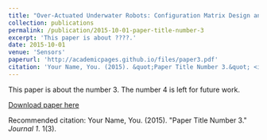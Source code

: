 ```yaml
---
title: "Over-Actuated Underwater Robots: Configuration Matrix Design and Perspectives"
collection: publications
permalink: /publication/2015-10-01-paper-title-number-3
excerpt: 'This paper is about ????.'
date: 2015-10-01
venue: 'Sensors'
paperurl: 'http://academicpages.github.io/files/paper3.pdf'
citation: 'Your Name, You. (2015). &quot;Paper Title Number 3.&quot; <i>Journal 1</i>. 1(3).'
---
```

This paper is about the number 3. The number 4 is left for future work.

[Download paper here](http://academicpages.github.io/files/paper3.pdf)

Recommended citation: Your Name, You. (2015). "Paper Title Number 3." <i>Journal 1</i>. 1(3).
